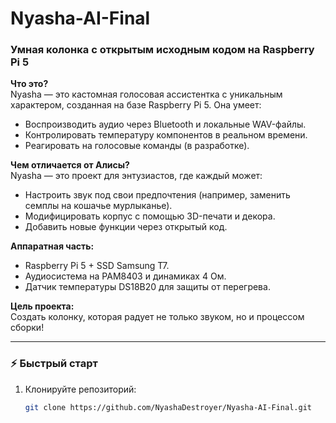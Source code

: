 # Nyasha-AI-Final  
### Умная колонка с открытым исходным кодом на Raspberry Pi 5  

**Что это?**  
Nyasha — это кастомная голосовая ассистентка с уникальным характером, созданная на базе Raspberry Pi 5. Она умеет:  
- Воспроизводить аудио через Bluetooth и локальные WAV-файлы.  
- Контролировать температуру компонентов в реальном времени.  
- Реагировать на голосовые команды (в разработке).  

**Чем отличается от Алисы?**  
Nyasha — это проект для энтузиастов, где каждый может:  
- Настроить звук под свои предпочтения (например, заменить семплы на кошачье мурлыканье).  
- Модифицировать корпус с помощью 3D-печати и декора.  
- Добавить новые функции через открытый код.  

**Аппаратная часть:**  
- Raspberry Pi 5 + SSD Samsung T7.  
- Аудиосистема на PAM8403 и динамиках 4 Ом.  
- Датчик температуры DS18B20 для защиты от перегрева.  

**Цель проекта:**  
Создать колонку, которая радует не только звуком, но и процессом сборки!  

---

### **⚡ Быстрый старт**  
1. Клонируйте репозиторий:  
   ```bash  
   git clone https://github.com/NyashaDestroyer/Nyasha-AI-Final.git  
